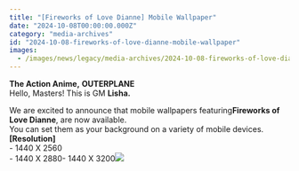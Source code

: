 ```yaml
---
title: "[Fireworks of Love Dianne] Mobile Wallpaper"
date: "2024-10-08T00:00:00.000Z"
category: "media-archives"
id: "2024-10-08-fireworks-of-love-dianne-mobile-wallpaper"
images:
  - /images/news/legacy/media-archives/2024-10-08-fireworks-of-love-dianne-mobile-wallpaper/7669d3297dce451e96636aa32f551168.webp
---
```


  
**The Action Anime,** **OUTERPLANE**  
Hello, Masters! This is GM **Lisha.**  
  
We are excited to announce that mobile wallpapers featuring**Fireworks of Love Dianne**, are now available.  
You can set them as your background on a variety of mobile devices.  
**\[Resolution\]**  
\- 1440 X 2560  
\- 1440 X 2880- 1440 X 3200![](/images/news/legacy/media-archives/2024-10-08-fireworks-of-love-dianne-mobile-wallpaper/7669d3297dce451e96636aa32f551168.webp)
